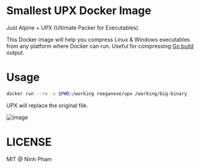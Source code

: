 # Smallest UPX Docker Image
Just Alpine + UPX (Ultimate Packer for Executables).

This Docker image will help you compress Linux & Windows executables from any platform where Docker can run. Useful for compressing [Go build](https://golang.org/pkg/go/build/) output.
# Usage
```sh
docker run --rm -v $PWD:/working reeganexe/upx /working/big-binary
```

UPX will replace the original file.

![image](https://user-images.githubusercontent.com/7277418/51802845-78d69d80-2280-11e9-9599-4439cc6e9166.png)

# LICENSE

MIT @ Ninh Pham